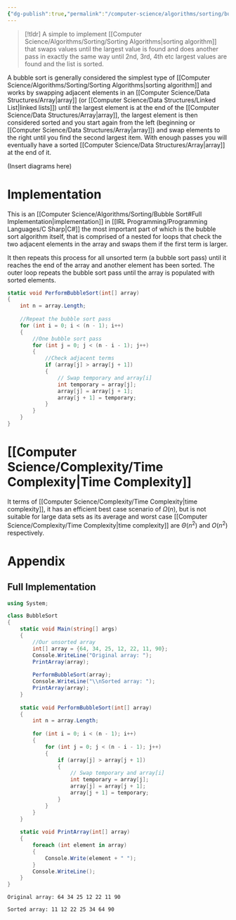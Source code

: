 ```yaml
---
{"dg-publish":true,"permalink":"/computer-science/algorithms/sorting/bubble-sort/","tags":["nooblet","beginner","unfinished"]}
---
```


> [!tldr]
> A simple to implement [[Computer Science/Algorithms/Sorting/Sorting Algorithms\|sorting algorithm]] that swaps values until the largest value is found and does another pass in exactly the same way until 2nd, 3rd, 4th etc largest values are found and the list is sorted.

A bubble sort is generally considered the simplest type of [[Computer Science/Algorithms/Sorting/Sorting Algorithms\|sorting algorithm]] and works by swapping adjacent elements in an [[Computer Science/Data Structures/Array\|array]] (or [[Computer Science/Data Structures/Linked List\|linked lists]]) until the largest element is at the end of the [[Computer Science/Data Structures/Array\|array]], the largest element is then considered sorted and you start again from the left (beginning or [[Computer Science/Data Structures/Array\|array]]) and swap elements to the right until you find the second largest item. With enough passes you will eventually have a sorted [[Computer Science/Data Structures/Array\|array]] at the end of it.

(Insert diagrams here)
# Implementation

This is an [[Computer Science/Algorithms/Sorting/Bubble Sort#Full Implementation\|implementation]] in [[IRL Programming/Programming Languages/C Sharp\|C#]] the most important part of which is the bubble sort algorithm itself, that is comprised of a nested for loops that check the two adjacent elements in the array and swaps them if the first term is larger. 

It then repeats this process for all unsorted term (a bubble sort pass) until it reaches the end of the array and another element has been sorted. The outer loop repeats the bubble sort pass until the array is populated with sorted elements.

```csharp
static void PerformBubbleSort(int[] array)
{
	int n = array.Length;
	
	//Repeat the bubble sort pass
	for (int i = 0; i < (n - 1); i++)
	{
		//One bubble sort pass
		for (int j = 0; j < (n - i - 1); j++)
		{
			//Check adjacent terms
			if (array[j] > array[j + 1])
			{
				// Swap temporary and array[i]
				int temporary = array[j];
				array[j] = array[j + 1];
				array[j + 1] = temporary;
			}
		}
	}
}
```

# [[Computer Science/Complexity/Time Complexity\|Time Complexity]]

It terms of [[Computer Science/Complexity/Time Complexity\|time complexity]], it has an efficient best case scenario of $\Omega (n)$, but is not suitable for large data sets as its average and worst case [[Computer Science/Complexity/Time Complexity\|time complexity]] are $\Theta (n^{2})$ and $O(n^{2})$ respectively. 

# Appendix

## Full Implementation

```csharp
using System;

class BubbleSort
{
    static void Main(string[] args)
    {
	    //Our unsorted array
        int[] array = {64, 34, 25, 12, 22, 11, 90};
        Console.WriteLine("Original array: ");
        PrintArray(array);
        
        PerformBubbleSort(array);
        Console.WriteLine("\\nSorted array: ");
        PrintArray(array);
    }
    
	static void PerformBubbleSort(int[] array)
	{
		int n = array.Length;
		
		for (int i = 0; i < (n - 1); i++)
		{
			for (int j = 0; j < (n - i - 1); j++)
			{
				if (array[j] > array[j + 1])
				{
					// Swap temporary and array[i]
					int temporary = array[j];
					array[j] = array[j + 1];
					array[j + 1] = temporary;
				}
			}
		}
	}
	
    static void PrintArray(int[] array)
    {
        foreach (int element in array)
        {
            Console.Write(element + " ");
        }
        Console.WriteLine();
    }
}

```
```output
Original array: 64 34 25 12 22 11 90

Sorted array: 11 12 22 25 34 64 90
```
